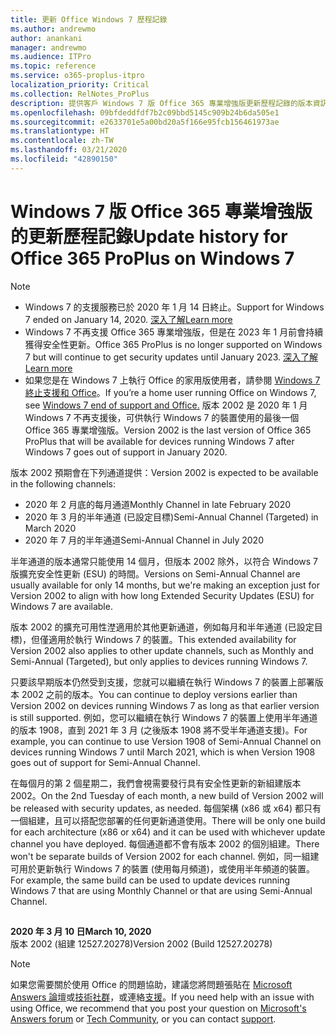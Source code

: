 ```yaml
---
title: 更新 Office Windows 7 歷程記錄
ms.author: andrewmo
author: anankani
manager: andrewmo
ms.audience: ITPro
ms.topic: reference
ms.service: o365-proplus-itpro
localization_priority: Critical
ms.collection: RelNotes_ProPlus
description: 提供客戶 Windows 7 版 Office 365 專業增強版更新歷程記錄的版本資訊
ms.openlocfilehash: 09bfdeddfdf7b2c09bbd5145c909b24b6da505e1
ms.sourcegitcommit: e2633701e5a00bd20a5f166e95fcb156461973ae
ms.translationtype: HT
ms.contentlocale: zh-TW
ms.lasthandoff: 03/21/2020
ms.locfileid: "42890150"
---
```

# <a name="update-history-for-office-365-proplus-on-windows-7"></a><span data-ttu-id="f7706-103">Windows 7 版 Office 365 專業增強版的更新歷程記錄</span><span class="sxs-lookup"><span data-stu-id="f7706-103">Update history for Office 365 ProPlus on Windows 7</span></span> 

 > [!NOTE]
>
>- <span data-ttu-id="f7706-104">Windows 7 的支援服務已於 2020 年 1 月 14 日終止。</span><span class="sxs-lookup"><span data-stu-id="f7706-104">Support for Windows 7 ended on January 14, 2020.</span></span> [<span data-ttu-id="f7706-105">深入了解</span><span class="sxs-lookup"><span data-stu-id="f7706-105">Learn more</span></span>](https://www.microsoft.com/microsoft-365/windows/end-of-windows-7-support?rtc=1)
>- <span data-ttu-id="f7706-106">Windows 7 不再支援 Office 365 專業增強版，但是在 2023 年 1 月前會持續獲得安全性更新。</span><span class="sxs-lookup"><span data-stu-id="f7706-106">Office 365 ProPlus is no longer supported on Windows 7 but will continue to get security updates until January 2023.</span></span> [<span data-ttu-id="f7706-107">深入了解</span><span class="sxs-lookup"><span data-stu-id="f7706-107">Learn more</span></span>](https://docs.microsoft.com/DeployOffice/windows-7-support)
>- <span data-ttu-id="f7706-108">如果您是在 Windows 7 上執行 Office 的家用版使用者，請參閱 [Windows 7 終止支援和 Office](https://support.office.com/en-us/article/windows-7-end-of-support-and-office-78f20fab-b57b-44d7-8368-06a8493f3cb9?ui=en-US&rs=en-US&ad=US)。</span><span class="sxs-lookup"><span data-stu-id="f7706-108">If you’re a home user running Office on Windows 7, see [Windows 7 end of support and Office.](https://support.office.com/en-us/article/windows-7-end-of-support-and-office-78f20fab-b57b-44d7-8368-06a8493f3cb9?ui=en-US&rs=en-US&ad=US)</span></span>
<span data-ttu-id="f7706-109">版本 2002 是 2020 年 1 月 Windows 7 不再支援後，可供執行 Windows 7 的裝置使用的最後一個 Office 365 專業增強版。</span><span class="sxs-lookup"><span data-stu-id="f7706-109">Version 2002 is the last version of Office 365 ProPlus that will be available for devices running Windows 7 after Windows 7 goes out of support in January 2020.</span></span>  

<span data-ttu-id="f7706-110">版本 2002 預期會在下列通道提供：</span><span class="sxs-lookup"><span data-stu-id="f7706-110">Version 2002 is expected to be available in the following channels:</span></span>
- <span data-ttu-id="f7706-111">2020 年 2 月底的每月通道</span><span class="sxs-lookup"><span data-stu-id="f7706-111">Monthly Channel in late February 2020</span></span>
- <span data-ttu-id="f7706-112">2020 年 3 月的半年通道 (已設定目標)</span><span class="sxs-lookup"><span data-stu-id="f7706-112">Semi-Annual Channel (Targeted) in March 2020</span></span>
- <span data-ttu-id="f7706-113">2020 年 7 月的半年通道</span><span class="sxs-lookup"><span data-stu-id="f7706-113">Semi-Annual Channel in July 2020</span></span>

<span data-ttu-id="f7706-114">半年通道的版本通常只能使用 14 個月，但版本 2002 除外，以符合 Windows 7 版擴充安全性更新 (ESU) 的時間。</span><span class="sxs-lookup"><span data-stu-id="f7706-114">Versions on Semi-Annual Channel are usually available for only 14 months, but we're making an exception just for Version 2002 to align with how long Extended Security Updates (ESU) for Windows 7 are available.</span></span>

<span data-ttu-id="f7706-115">版本 2002 的擴充可用性漜適用於其他更新通道，例如每月和半年通道 (已設定目標)，但僅適用於執行 Windows 7 的裝置。</span><span class="sxs-lookup"><span data-stu-id="f7706-115">This extended availability for Version 2002 also applies to other update channels, such as Monthly and Semi-Annual (Targeted), but only applies to devices running Windows 7.</span></span>

<span data-ttu-id="f7706-116">只要該早期版本仍然受到支援，您就可以繼續在執行 Windows 7 的裝置上部署版本 2002 之前的版本。</span><span class="sxs-lookup"><span data-stu-id="f7706-116">You can continue to deploy versions earlier than Version 2002 on devices running Windows 7 as long as that earlier version is still supported.</span></span> <span data-ttu-id="f7706-117">例如，您可以繼續在執行 Windows 7 的裝置上使用半年通道的版本 1908，直到 2021 年 3 月 (之後版本 1908 將不受半年通道支援)。</span><span class="sxs-lookup"><span data-stu-id="f7706-117">For example, you can continue to use Version 1908 of Semi-Annual Channel on devices running Windows 7 until March 2021, which is when Version 1908 goes out of support for Semi-Annual Channel.</span></span>

<span data-ttu-id="f7706-118">在每個月的第 2 個星期二，我們會視需要發行具有安全性更新的新組建版本 2002。</span><span class="sxs-lookup"><span data-stu-id="f7706-118">On the 2nd Tuesday of each month, a new build of Version 2002 will be released with security updates, as needed.</span></span> <span data-ttu-id="f7706-119">每個架構 (x86 或 x64) 都只有一個組建，且可以搭配您部署的任何更新通道使用。</span><span class="sxs-lookup"><span data-stu-id="f7706-119">There will be only one build for each architecture (x86 or x64) and it can be used with whichever update channel you have deployed.</span></span> <span data-ttu-id="f7706-120">每個通道都不會有版本 2002 的個別組建。</span><span class="sxs-lookup"><span data-stu-id="f7706-120">There won't be separate builds of Version 2002 for each channel.</span></span> <span data-ttu-id="f7706-121">例如，同一組建可用於更新執行 Windows 7 的裝置 (使用每月頻道)，或使用半年頻道的裝置。</span><span class="sxs-lookup"><span data-stu-id="f7706-121">For example, the same build can be used to update devices running Windows 7 that are using Monthly Channel or that are using Semi-Annual Channel.</span></span>

##

[//]: # (DO NOT REMOVE)

<span data-ttu-id="f7706-123">**2020 年 3 月 10 日**</span><span class="sxs-lookup"><span data-stu-id="f7706-123">**March 10, 2020**</span></span><br/>
<span data-ttu-id="f7706-124">版本 2002 (組建 12527.20278)</span><span class="sxs-lookup"><span data-stu-id="f7706-124">Version 2002 (Build 12527.20278)</span></span><br/>




> [!NOTE]
> <span data-ttu-id="f7706-125">如果您需要關於使用 Office 的問題協助，建議您將問題張貼在 [Microsoft Answers 論壇](https://answers.microsoft.com/)或[技術社群](https://techcommunity.microsoft.com/)，或連絡[支援](https://support.microsoft.com/contactus)。</span><span class="sxs-lookup"><span data-stu-id="f7706-125">If you need help with an issue with using Office, we recommend that you post your question on [Microsoft's Answers forum](https://answers.microsoft.com/) or [Tech Community](https://techcommunity.microsoft.com/), or you can contact [support](https://support.microsoft.com/contactus).</span></span>
